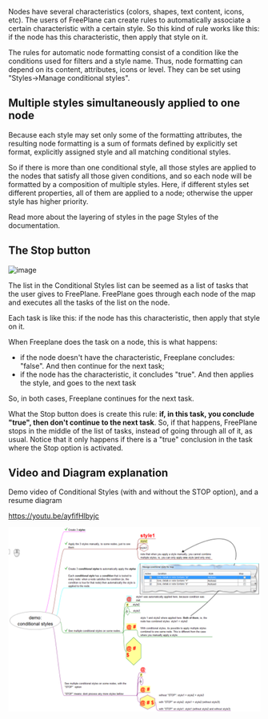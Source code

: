 <!-- toc -->

Nodes have several characteristics (colors, shapes, text content, icons, etc). The users of FreePlane can create rules to automatically associate a certain characteristic with a certain style. So this kind of rule works like this: if the node has this characteristic, then apply that style on it.

The rules for automatic node formatting consist of a condition like the conditions used for filters and a style name. Thus, node formatting can depend on its content, attributes, icons or level. They can be set using "Styles->Manage conditional styles".

## Multiple styles simultaneously applied to one node

Because each style may set only some of the formatting attributes, the resulting node formatting is a sum of formats defined by explicitly set format, explicitly assigned style and all matching conditional styles.

So if there is more than one conditional style, all those styles are applied to the nodes that satisfy all those given conditions, and so each node will be formatted by a composition of multiple styles. Here, if different styles set different properties, all of them are applied to a node; otherwise the upper style has higher priority.

Read more about the layering of styles in the page Styles of the documentation.

## The Stop button

![image](https://user-images.githubusercontent.com/77707706/183780916-60aec8de-d14d-4c50-8a80-163ec6cd9074.png)


The list in the Conditional Styles list can be seemed as a list of tasks that the user gives to FreePlane. FreePlane goes through each node of the map and executes all the tasks of the list on the node. 

Each task is like this: if the node has this characteristic, then apply that style on it.

When Freeplane does the task on a node, this is what happens: 

- if the node doesn't have the characteristic, Freeplane concludes: "false". And then continue for the next task; 
- if the node has the characteristic, it concludes "true". And then applies the style, and goes to the next task

So, in both cases, Freeplane continues for the next task.

What the Stop button does is create this rule: **if, in this task, you conclude "true", then don't continue to the next task**. So, if that happens, FreePlane stops in the middle of the list of tasks, instead of going through all of it, as usual. Notice that it only happens if there is a "true" conclusion in the task where the Stop option is activated.

## Video and Diagram explanation

Demo video of Conditional Styles (with and without the STOP option), and a resume diagram

https://youtu.be/ayfifHlbyjc

![FreeplaneConditionalStyle_161113_222746.png}}](../images/FreeplaneConditionalStyle_161113_222746.png ':size=200')

<!-- ({Category:Documentation}) -->
